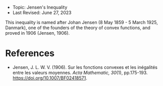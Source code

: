 - Topic: Jensen's Inequality
- Last Revised: June 27, 2023


This inequality is named after Johan Jensen (8 May 1859 - 5 March 1925, Danmark), one of the founders of the theory of convex functions, and proved in 1906 (Jensen, 1906).


# References

- Jensen, J. L. W. V. (1906). Sur les fonctions convexes et les inégalités entre les valeurs moyennes. *Acta Mathematic, 30*(1), pp.175-193. https://doi.org/10.1007/BF02418571.